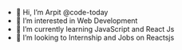 - 👋 Hi, I’m Arpit @code-today
- 👀 I’m interested in Web Development
- 🌱 I’m currently learning JavaScript and React Js
- 💞️ I’m looking to Internship and Jobs on Reactsjs

<!---
code-today/code-today is a ✨ special ✨ repository because its `README.md` (this file) appears on your GitHub profile.
You can click the Preview link to take a look at your changes.
--->
